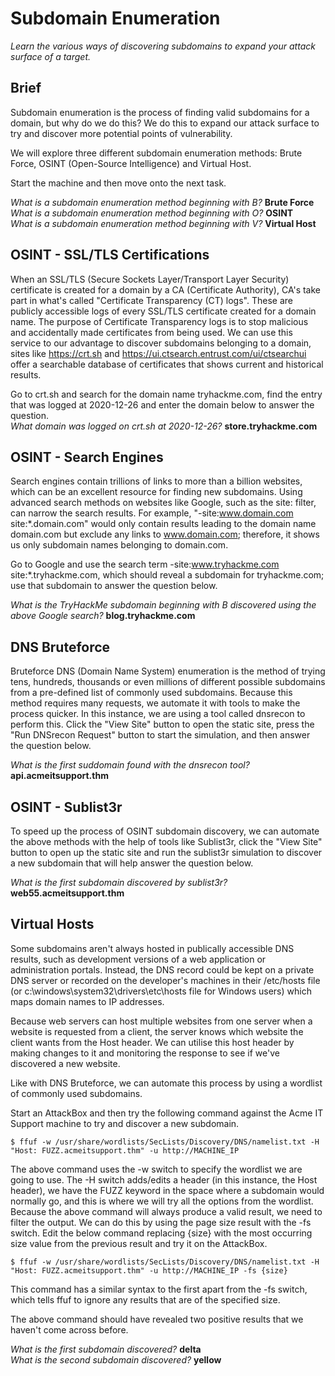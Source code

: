 # Subdomain Enumeration  
*Learn the various ways of discovering subdomains to expand your attack surface of a target.*  
  
  
## Brief  
Subdomain enumeration is the process of finding valid subdomains for a domain, but why do we do this? We do this to expand our attack surface to try and discover more potential points of vulnerability.

We will explore three different subdomain enumeration methods: Brute Force, OSINT (Open-Source Intelligence) and Virtual Host.

Start the machine and then move onto the next task.  
  
*What is a subdomain enumeration method beginning with B?* **Brute Force**  
*What is a subdomain enumeration method beginning with O?* **OSINT**  
*What is a subdomain enumeration method beginning with V?* **Virtual Host**  
  
  
## OSINT - SSL/TLS Certifications  
When an SSL/TLS (Secure Sockets Layer/Transport Layer Security) certificate is created for a domain by a CA (Certificate Authority), CA's take part in what's called "Certificate Transparency (CT) logs". These are publicly accessible logs of every SSL/TLS certificate created for a domain name. The purpose of Certificate Transparency logs is to stop malicious and accidentally made certificates from being used. We can use this service to our advantage to discover subdomains belonging to a domain, sites like https://crt.sh and https://ui.ctsearch.entrust.com/ui/ctsearchui offer a searchable database of certificates that shows current and historical results.  
  
Go to crt.sh and search for the domain name tryhackme.com, find the entry that was logged at 2020-12-26 and enter the domain below to answer the question.  
*What domain was logged on crt.sh at 2020-12-26?* **store.tryhackme.com**  
  
  
## OSINT - Search Engines  
Search engines contain trillions of links to more than a billion websites, which can be an excellent resource for finding new subdomains. Using advanced search methods on websites like Google, such as the site: filter, can narrow the search results. For example, "-site:www.domain.com site:*.domain.com" would only contain results leading to the domain name domain.com but exclude any links to www.domain.com; therefore, it shows us only subdomain names belonging to domain.com.  
  
Go to Google and use the search term -site:www.tryhackme.com  site:*.tryhackme.com, which should reveal a subdomain for tryhackme.com; use that subdomain to answer the question below.  
  
*What is the TryHackMe subdomain beginning with B discovered using the above Google search?* **blog.tryhackme.com**  
  
  
## DNS Bruteforce  
Bruteforce DNS (Domain Name System) enumeration is the method of trying tens, hundreds, thousands or even millions of different possible subdomains from a pre-defined list of commonly used subdomains. Because this method requires many requests, we automate it with tools to make the process quicker. In this instance, we are using a tool called dnsrecon to perform this. Click the "View Site" button to open the static site, press the "Run DNSrecon Request" button to start the simulation, and then answer the question below.  
  
*What is the first suddomain found with the dnsrecon tool?* **api.acmeitsupport.thm**  
  
  
## OSINT - Sublist3r  
To speed up the process of OSINT subdomain discovery, we can automate the above methods with the help of tools like Sublist3r, click the "View Site" button to open up the static site and run the sublist3r simulation to discover a new subdomain that will help answer the question below.  
  
*What is the first subdomain discovered by sublist3r?* **web55.acmeitsupport.thm**  
  
  
## Virtual Hosts  
Some subdomains aren't always hosted in publically accessible DNS results, such as development versions of a web application or administration portals. Instead, the DNS record could be kept on a private DNS server or recorded on the developer's machines in their /etc/hosts file (or c:\windows\system32\drivers\etc\hosts file for Windows users) which maps domain names to IP addresses.   
  
Because web servers can host multiple websites from one server when a website is requested from a client, the server knows which website the client wants from the Host header. We can utilise this host header by making changes to it and monitoring the response to see if we've discovered a new website.  
  
Like with DNS Bruteforce, we can automate this process by using a wordlist of commonly used subdomains.  
  
Start an AttackBox and then try the following command against the Acme IT Support machine to try and discover a new subdomain.  
```
$ ffuf -w /usr/share/wordlists/SecLists/Discovery/DNS/namelist.txt -H "Host: FUZZ.acmeitsupport.thm" -u http://MACHINE_IP  
```
The above command uses the -w switch to specify the wordlist we are going to use. The -H switch adds/edits a header (in this instance, the Host header), we have the FUZZ keyword in the space where a subdomain would normally go, and this is where we will try all the options from the wordlist.  
Because the above command will always produce a valid result, we need to filter the output. We can do this by using the page size result with the -fs switch. Edit the below command replacing {size} with the most occurring size value from the previous result and try it on the AttackBox.  
  
```
$ ffuf -w /usr/share/wordlists/SecLists/Discovery/DNS/namelist.txt -H "Host: FUZZ.acmeitsupport.thm" -u http://MACHINE_IP -fs {size}
```
  
This command has a similar syntax to the first apart from the -fs switch, which tells ffuf to ignore any results that are of the specified size.  
  
The above command should have revealed two positive results that we haven't come across before.  
  
*What is the first subdomain discovered?* **delta**  
*What is the second subdomain discovered?* **yellow**
